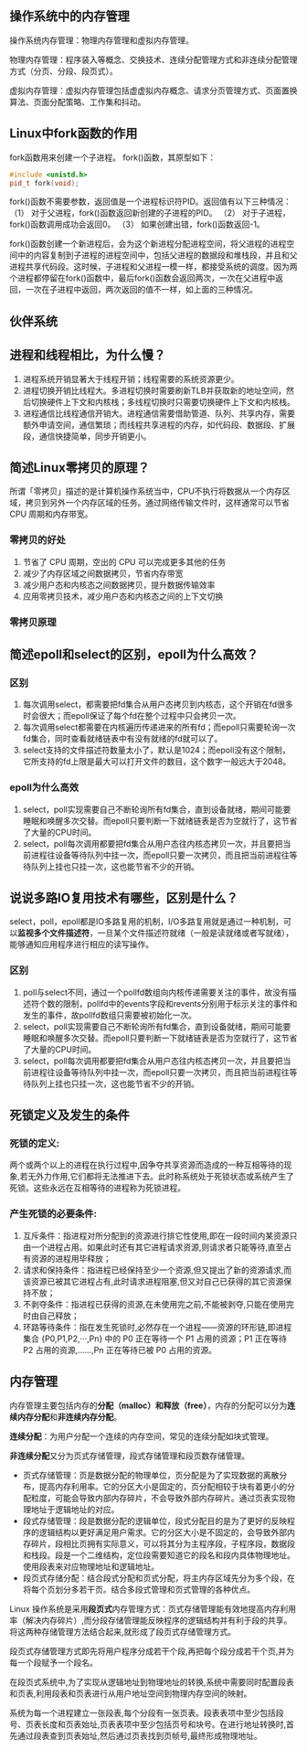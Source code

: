 ## 操作系统中的内存管理
操作系统内存管理：物理内存管理和虚拟内存管理。

物理内存管理：程序装入等概念、交换技术、连续分配管理方式和非连续分配管理方式（分页、分段、段页式）。

虚拟内存管理：虚拟内存管理包括虚虚拟内存概念、请求分页管理方式、页面置换算法、页面分配策略、工作集和抖动。

## Linux中fork函数的作用
fork函数用来创建一个子进程。
fork()函数，其原型如下：
```C++
#include <unistd.h>  
pid_t fork(void);  
```
fork()函数不需要参数，返回值是一个进程标识符PID。返回值有以下三种情况：
（1） 对于父进程，fork()函数返回新创建的子进程的PID。
（2） 对于子进程，fork()函数调用成功会返回0。
（3） 如果创建出错，fork()函数返回-1。

fork()函数创建一个新进程后，会为这个新进程分配进程空间，将父进程的进程空间中的内容复制到子进程的进程空间中，包括父进程的数据段和堆栈段，并且和父进程共享代码段。这时候，子进程和父进程一模一样，都接受系统的调度。因为两个进程都停留在fork()函数中，最后fork()函数会返回两次，一次在父进程中返回，一次在子进程中返回，两次返回的值不一样，如上面的三种情况。

## 伙伴系统


## 进程和线程相比，为什么慢？
1. 进程系统开销显著大于线程开销；线程需要的系统资源更少。
2. 进程切换开销比线程大。多进程切换时需要刷新TLB并获取新的地址空间，然后切换硬件上下文和内核栈；多线程切换时只需要切换硬件上下文和内核栈。
3. 进程通信比线程通信开销大。进程通信需要借助管道、队列、共享内存，需要额外申请空间，通信繁琐；而线程共享进程的内存，如代码段、数据段、扩展段，通信快捷简单，同步开销更小。

## 简述Linux零拷贝的原理？
所谓「零拷贝」描述的是计算机操作系统当中，CPU不执行将数据从一个内存区域，拷贝到另外一个内存区域的任务。通过网络传输文件时，这样通常可以节省 CPU 周期和内存带宽。
### 零拷贝的好处
1. 节省了 CPU 周期，空出的 CPU 可以完成更多其他的任务
2. 减少了内存区域之间数据拷贝，节省内存带宽
3. 减少用户态和内核态之间数据拷贝，提升数据传输效率
4. 应用零拷贝技术，减少用户态和内核态之间的上下文切换
### 零拷贝原理

## 简述epoll和select的区别，epoll为什么高效？
### 区别
1. 每次调用select，都需要把fd集合从用户态拷贝到内核态，这个开销在fd很多时会很大；而epoll保证了每个fd在整个过程中只会拷贝一次。
2. 每次调用select都需要在内核遍历传递进来的所有fd；而epoll只需要轮询一次fd集合，同时查看就绪链表中有没有就绪的fd就可以了。
3. select支持的文件描述符数量太小了，默认是1024；而epoll没有这个限制，它所支持的fd上限是最大可以打开文件的数目，这个数字一般远大于2048。
### epoll为什么高效
1. select，poll实现需要自己不断轮询所有fd集合，直到设备就绪，期间可能要睡眠和唤醒多次交替。而epoll只要判断一下就绪链表是否为空就行了，这节省了大量的CPU时间。
2. select，poll每次调用都要把fd集合从用户态往内核态拷贝一次，并且要把当前进程往设备等待队列中挂一次，而epoll只要一次拷贝，而且把当前进程往等待队列上挂也只挂一次，这也能节省不少的开销。

## 说说多路IO复用技术有哪些，区别是什么？
select，poll，epoll都是IO多路复用的机制，I/O多路复用就是通过一种机制，可以**监视多个文件描述符**，一旦某个文件描述符就绪（一般是读就绪或者写就绪），能够通知应用程序进行相应的读写操作。
### 区别
1. poll与select不同，通过一个pollfd数组向内核传递需要关注的事件，故没有描述符个数的限制，pollfd中的events字段和revents分别用于标示关注的事件和发生的事件，故pollfd数组只需要被初始化一次。
2. select，poll实现需要自己不断轮询所有fd集合，直到设备就绪，期间可能要睡眠和唤醒多次交替。而epoll只要判断一下就绪链表是否为空就行了，这节省了大量的CPU时间。
3. select，poll每次调用都要把fd集合从用户态往内核态拷贝一次，并且要把当前进程往设备等待队列中挂一次，而epoll只要一次拷贝，而且把当前进程往等待队列上挂也只挂一次，这也能节省不少的开销。

## 死锁定义及发生的条件
### 死锁的定义:
两个或两个以上的进程在执行过程中,因争夺共享资源而造成的一种互相等待的现象,若无外力作用,它们都将无法推进下去。此时称系统处于死锁状态或系统产生了死锁。这些永远在互相等待的进程称为死锁进程。 
### 产生死锁的必要条件:
1. 互斥条件：指进程对所分配到的资源进行排它性使用,即在一段时间内某资源只由一个进程占用。如果此时还有其它进程请求资源,则请求者只能等待,直至占有资源的进程用毕释放； 
2. 请求和保持条件：指进程已经保持至少一个资源,但又提出了新的资源请求,而该资源已被其它进程占有,此时请求进程阻塞,但又对自己已获得的其它资源保持不放； 
3. 不剥夺条件：指进程已获得的资源,在未使用完之前,不能被剥夺,只能在使用完时由自己释放；
4. 环路等待条件：指在发生死锁时,必然存在一个进程——资源的环形链,即进程集合 {P0,P1,P2,···,Pn} 中的 P0 正在等待一个 P1 占用的资源；P1 正在等待 P2 占用的资源,……,Pn 正在等待已被 P0 占用的资源。

## 内存管理
内存管理主要包括内存的**分配（malloc）**和**释放（free）**，内存的分配可以分为**连续内存分配**和**非连续内存分配**。

**连续分配**：为用户分配一个连续的内存空间，常见的连续分配如块式管理。

**非连续分配**又分为页式存储管理，段式存储管理和段页数存储管理。

* 页式存储管理：页是数据分配的物理单位，页分配是为了实现数据的离散分布，提高内存利用率。它的分区大小是固定的，页分配相较于块有着更小的分配粒度，可能会导致内部内存碎片，不会导致外部内存碎片。通过页表实现物理地址于逻辑地址的对应。
* 段式存储管理：段是数据分配的逻辑单位，段式分配目的是为了更好的反映程序的逻辑结构以更好满足用户需求。它的分区大小是不固定的，会导致外部内存碎片，段相比页拥有实际意义，可以将其分为主程序段，子程序段，数据段和栈段。段是一个二维结构，定位段需要知道它的段名和段内具体物理地址。使用段表来对应物理地址和逻辑地址。
* 段页式存储分配：结合段式分配和页式分配，将主内存区域先分为多个段，在将每个页划分多若干页。结合多段式管理和页式管理的各种优点。

Linux 操作系统是采用**段页式**内存管理方式：页式存储管理能有效地提高内存利用率（解决内存碎片）,而分段存储管理能反映程序的逻辑结构并有利于段的共享。将这两种存储管理方法结合起来,就形成了段页式存储管理方式。 

段页式存储管理方式即先将用户程序分成若干个段,再把每个段分成若干个页,并为每一个段赋予一个段名。

在段页式系统中,为了实现从逻辑地址到物理地址的转换,系统中需要同时配置段表和页表,利用段表和页表进行从用户地址空间到物理内存空间的映射。 

系统为每一个进程建立一张段表,每个分段有一张页表。段表表项中至少包括段号、页表长度和页表始址,页表表项中至少包括页号和块号。在进行地址转换时,首先通过段表查到页表始址,然后通过页表找到页帧号,最终形成物理地址。

